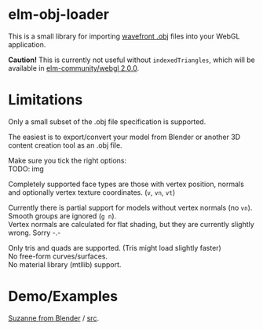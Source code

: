 # elm-obj-loader

This is a small library for importing [wavefront .obj][objSpecs] files into your WebGL application.

**Caution!**
This is currently not useful without `indexedTriangles`, which will be available in [elm-community/webgl 2.0.0][webgl2.0].

# Limitations
Only a small subset of the .obj file specification is supported.

The easiest is to export/convert your model from Blender or another 3D content creation tool as an .obj file.

Make sure you tick the right options:   
TODO: img

Completely supported face types are those with vertex position, normals and optionally vertex texture coordinates. (`v`, `vn`, `vt`)

Currently there is partial support for models without vertex normals (no `vn`).   
Smooth groups are ignored (`g n`).   
Vertex normals are calculated for flat shading, but they are currently slightly wrong. Sorry -.-

Only tris and quads are supported. (Tris might load slightly faster)   
No free-form curves/surfaces.    
No material library (mtllib) support.   

# Demo/Examples
[Suzanne from Blender][loaderDemo] / [src](/examples).



[webgl2.0]: https://github.com/elm-community/webgl/tree/2.0
[loaderDemo]: https://zinggi.github.io/randomDemos/webgl/objLoader.html
[objSpecs]: http://www.martinreddy.net/gfx/3d/OBJ.spec
